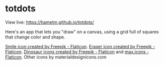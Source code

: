 # totdots
View live: https://hametm.github.io/totdots/

Here's an app that lets you "draw" on a canvas, using a grid full of squares that change color and shape.

<a href="https://www.flaticon.com/free-icons/smile" title="smile icons">Smile icon created by Freepik - Flaticon</a>.
<a href="https://www.flaticon.com/free-icons/eraser" title="eraser icons">Eraser icon created by Freepik - Flaticon</a>.
<a href="https://www.flaticon.com/free-icons/dinosaur" title="dinosaur icons">Dinosaur icons created by Freepik - Flaticon</a> and <a href="https://www.flaticon.com/free-icons/dinosaur" title="dinosaur icons"> max.icons - Flaticon</a>.
Other icons by materialdesignicons.com